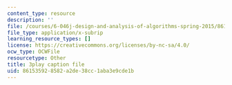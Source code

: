 ```yaml
---
content_type: resource
description: ''
file: /courses/6-046j-design-and-analysis-of-algorithms-spring-2015/861535928582a2de38cc1aba3e9cde1b_MEz1J9wY2iM.srt
file_type: application/x-subrip
learning_resource_types: []
license: https://creativecommons.org/licenses/by-nc-sa/4.0/
ocw_type: OCWFile
resourcetype: Other
title: 3play caption file
uid: 86153592-8582-a2de-38cc-1aba3e9cde1b
---
```

